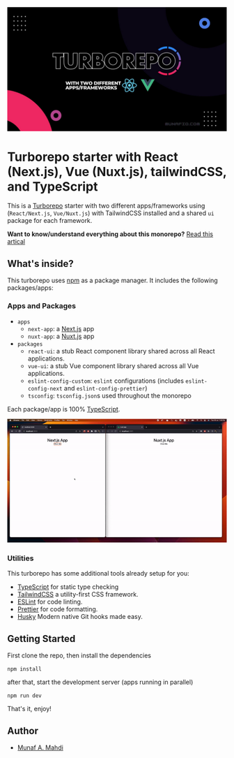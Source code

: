 <div style="text-align: center"><img src="images/cover.jpeg" /></div>

# Turborepo starter with React (Next.js), Vue (Nuxt.js), tailwindCSS, and TypeScript

This is a [Turborepo](https://turborepo.org/) starter with two different apps/frameworks using (`React/Next.js`, `Vue/Nuxt.js`) with TailwindCSS installed and a shared `ui` package for each framework.

**Want to know/understand everything about this monorepo?** [Read this artical](https://blog.munafio.com/building-a-monorepo-using-turborepo-with-react-js-and-vue-js-b6b25d7e41f7)

## What's inside?

This turborepo uses [npm](https://www.npmjs.com/) as a package manager. It includes the following packages/apps:

### Apps and Packages

- `apps`
  - `next-app`: a [Next.js](https://nextjs.org) app
  - `nuxt-app`: a [Nuxt.js](https://nuxtjs.org) app
- `packages`
  - `react-ui`: a stub React component library shared across all React applications.
  - `vue-ui`: a stub Vue component library shared across all Vue applications.
  - `eslint-config-custom`: `eslint` configurations (includes `eslint-config-next` and `eslint-config-prettier`)
  - `tsconfig`: `tsconfig.json`s used throughout the monorepo

Each package/app is 100% [TypeScript](https://www.typescriptlang.org/).

<div style="text-align: center">
<img src="images/demo.gif" />
</div>

### Utilities

This turborepo has some additional tools already setup for you:

- [TypeScript](https://www.typescriptlang.org/) for static type checking
- [TailwindCSS](https://www.tailwindcss.com/) a utility-first CSS framework.
- [ESLint](https://eslint.org/) for code linting.
- [Prettier](https://prettier.io) for code formatting.
- [Husky](https://www.npmjs.com/package/husky) Modern native Git hooks made easy.

## Getting Started

First clone the repo, then install the dependencies

```
npm install
```

after that, start the development server (apps running in parallel)

```
npm run dev
```

That's it, enjoy!

## Author

- [Munaf A. Mahdi](https://twitter.com/munafiofficial)
